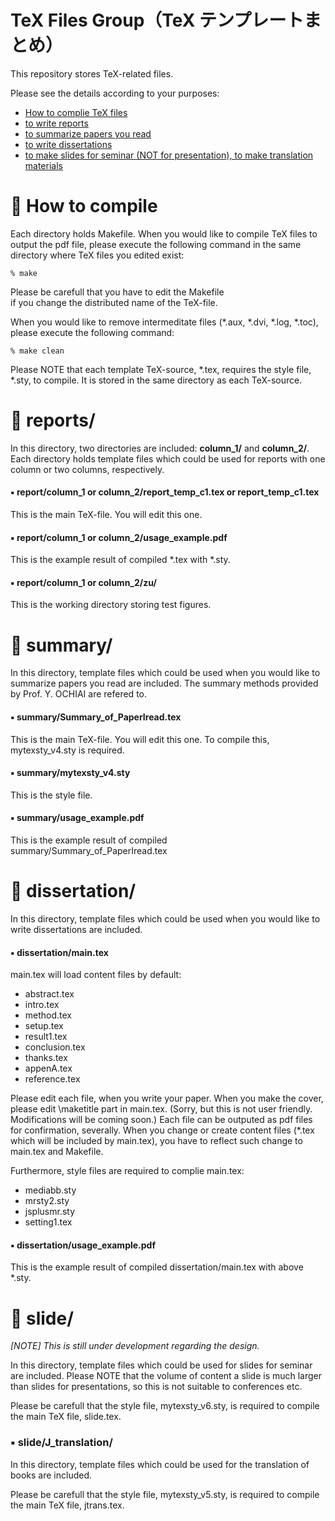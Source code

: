 # TeX Files Group（TeX テンプレートまとめ）
This repository stores TeX-related files.

Please see the details according to your purposes:

- [How to complie TeX files](#baby_chick-how-to-compile)
- [to write reports](#baby_chick-reports)
- [to summarize papers you read](#baby_chick-summary)
- [to write dissertations](#baby_chick-dissertation)
- [to make slides for seminar (NOT for presentation), to make translation materials](#hatching_chick-slide)

:baby_chick: How to compile
===========================
Each directory holds Makefile. 
When you would like to compile TeX files to output the pdf file, 
please execute the following command in the same directory where TeX files you edited exist: 

    % make

Please be carefull that you have to edit the Makefile  
if you change the distributed name of the TeX-file.

When you would like to remove intermeditate files 
(\*.aux, \*.dvi, \*.log, \*.toc), 
please execute the following command:

    % make clean

Please NOTE that each template TeX-source, \*.tex, 
requires the style file, \*.sty, to compile. 
It is stored in the same directory as each TeX-source.

:baby_chick: reports/
=====================
In this directory, 
two directories are included: 
**column_1/** and **column_2/**. 
Each directory holds 
template files which could be used for reports 
with one column or two columns, respectively.

#### :black_small_square: report/column_1 or column_2/report_temp_c1.tex or report_temp_c1.tex
This is the main TeX-file. 
You will edit this one. 

#### :black_small_square: report/column_1 or column_2/usage_example.pdf
This is the example result of compiled \*.tex with \*.sty.

#### :black_small_square: report/column_1 or column_2/zu/
This is the working directory storing test figures.

:baby_chick: summary/
=====================
In this directory, 
template files which could be used when you would like to summarize papers you read are included. 
The summary methods provided by Prof. Y. OCHIAI are refered to.

#### :black_small_square: summary/Summary_of_PaperIread.tex
This is the main TeX-file. 
You will edit this one. 
To compile this, mytexsty_v4.sty is required.

#### :black_small_square: summary/mytexsty_v4.sty
This is the style file. 

#### :black_small_square: summary/usage_example.pdf
This is the example result of compiled summary/Summary_of_PaperIread.tex

:baby_chick: dissertation/
==========================
In this directory, 
template files which could be used when you would like to write dissertations 
are included. 

#### :black_small_square: dissertation/main.tex
main.tex will load content files by default: 

- abstract.tex
- intro.tex
- method.tex
- setup.tex
- result1.tex
- conclusion.tex
- thanks.tex
- appenA.tex
- reference.tex

Please edit each file, when you write your paper. 
When you make the cover, 
please edit \maketitle part in main.tex. 
(Sorry, but this is not user friendly. Modifications will be coming soon.) 
Each file can be outputed as pdf files for confirmation, severally. 
When you change or create content files (\*.tex which will be included by main.tex), 
you have to reflect such change to main.tex and Makefile.

Furthermore, style files are required to complie main.tex: 

- mediabb.sty
- mrsty2.sty
- jsplusmr.sty
- setting1.tex
    
#### :black_small_square: dissertation/usage_example.pdf
This is the example result of compiled dissertation/main.tex with above \*.sty.


:hatching_chick: slide/
=======================
*\[NOTE] This is still under development regarding the design.*

In this directory, 
template files which could be used for slides for seminar are included.
Please NOTE that the volume of content a slide is much larger than slides for presentations, so this is not suitable to conferences etc.

Please be carefull that the style file, mytexsty_v6.sty, is required to compile the main TeX file, slide.tex. 

### :black_small_square: slide/J_translation/

In this directory, template files which could be used for the translation of books are included. 

Please be carefull that the style file, mytexsty_v5.sty, is required to compile the main TeX file, jtrans.tex. 

